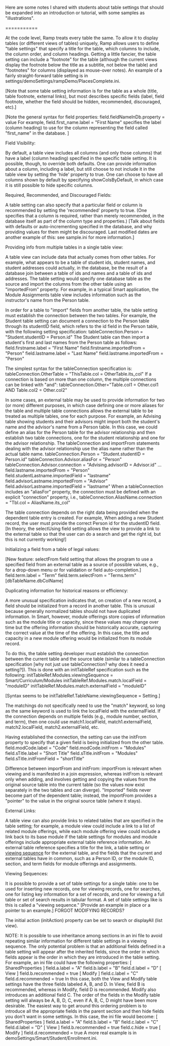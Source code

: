 Here are some notes I shared with students about table settings that
should be expanded into an introduction or tutorial, with some samples
as "illustrations".

===========

At the code level, Ramp treats every table the same.  To allow
it to display tables (or different views of tables) uniquely, Ramp
allows users to define "table settings" that specify a title for the
table, which columns to include, the column order, and column headings.
Getting a little fancier, the table setting can include a "footnote" for
the table (although the current views display the footnote below the
title as a subtitle, not below the table) and "footnotes" for columns
(displayed as mouse-over notes).  An example of a fairly straight-forward
table setting is in settings/demoSettings/rampDemo/PlacesComplete.ini.

[Note that some table setting information is for the table as a whole
(title, table footnote, external links), but most describes specific
fields (label, field footnote, whether the field should be hidden,
recommended, discouraged, etc).]

[Note the general syntax for field properties:
    field.fieldNameInDb.property = value
For example,
    field.first_name.label = "First Name"
specifies the label (column heading) to use for the column representing
the field called "first_name" in the database.
]

Field Visibility:

By default, a table view includes all columns (and only those columns)
that have a label (column heading) specified in the specific table
setting.  It is possible, though, to override both defaults.  One can
provide information about a column, including a label, but still choose
to not include it in the table view by setting the 'hide' property to
true.  One can choose to have all columns shown by default by specifying
showColsByDefault, in which case it is still possible to hide specific
columns.

Required, Recommended, and Discouraged Fields:

A table setting can also specify that a particular field or
column is recommended by setting the 'recommended' property to true.
(One specifies that a column is required, rather than merely
recommended, in the database itself as part of the column type and
properties.)  [Talk about fields with defaults or auto-incrementing
specified in the database, and why providing values for them might be
discouraged.  Last modified dates are another example of this: see
sample.ini for more information.]

Providing info from multiple tables in a single table view:

A table view can include data that actually comes from other
tables.  For example, what appears to be a table of student ids, student
names, and student addresses could actually, in the database, be the
result of a database join between a table of ids and names and a table
of ids and addresses.  The table setting would specify one database
table as the source and import the columns from the other table using an
"importedFrom" property.  For example, in a typical Smart application,
the Module Assignments table view includes information such as the
instructor's name from the Person table.

In order for a table to "import" fields from another table, the table
setting must establish the connection between the two tables.  For
example, the Student table setting can document a connection to the Person
table through its studentID field, which refers to the id field in the
Person table, with the following setting specification:
    tableConnection.Person = "Student.studentID = Person.id"
The Student table can then import a student's first and last names from
the Person table as follows:
    field.firstname.label = "First Name"
    field.firstname.importedFrom = "Person"
    field.lastname.label = "Last Name"
    field.lastname.importedFrom = "Person"

The simplest syntax for the tableConnection specification is:
    tableConnection.OtherTable = "ThisTable.col = OtherTable.its_col"
If a connection is based on more than one column, the multiple
connections can be linked with "and":
    tableConnection.Other="Table.col1 = Other.col1 AND Table.col2 = Other.col2"

In some cases, an external table may be used to provide information
for two (or more) different purposes, in which case defining one
or more aliases for the table and multiple table connections allows
the external table to be treated as multiple tables, one for each
purpose.  For example, an Advising table showing students and their
advisors might import both the student's name and the advisor's
name from a Person table.  In this case, we could define an alias
for the Person table for the advisor relationship and then establish
two table connections, one for the student relationship and one for
the advisor relationship.  The tableConnection and importFrom
statements dealing with the advisor relationship use the alias name
rather than the actual table name.
    tableConnection.Person = "Student.studentID = Person.id"
    tableConnection.Advisor.aliasFor = "Person"
    tableConnection.Advisor.connection = "Advising.advisorID = Advisor.id"
    ...
    field.lastname.importedFrom = "Person"
    field.studentLastname.importedField = "lastname"
    field.advisorLastname.importedFrom = "Advisor"
    field.advisorLastname.importedField = "lastname"
When a tableConnection includes an "aliasFor" property, the connection
must be defined with an explicit "connection" property, i.e.,
    tableConnection.AliasName.connection = "Tbl.col = AliasName.its_col"

The table connection depends on the right data being provided when the
dependent table entry is created.  For example,
When adding a new Student record, the user must provide the correct
Person id for the studentID field.  [In theory, the selectUsing field
setting allows the view to provide a link to the external table so that
the user can do a search and get the right id, but this is not currently
working!]

Initializing a field from a table of legal values:

[New feature: selectFrom field setting that allows the program to use a
specified field from an external table as a source of possible values,
e.g., for a drop-down menu or for validation or field auto-completion.]
    field.term.label = "Term"
    field.term.selectFrom = "Terms.term"  [dbTableName.dbColName]

Duplicating information for historical reasons or efficiency:

A more unusual specification indicates that, on creation of a new
record, a field should be initialized from a record in another table.
This is unusual because generally normalized tables should not have
duplicated information.  In Smart, however, module offerings store
copies of information such as the module title or capacity, since these
values may change over time but the offering information should be
historically accurate, capturing the correct value at the time of the
offering.  In this case, the title and capacity in a new module offering
would be initialized from its module record.

To do this, the table setting developer must establish the connection
between the current table and the source table (similar to a
tableConnection specification [why not just use tableConnection? why
does it need a setting?]).  This is done with an initTableRef
specification such as the following:
    initTableRef.Modules.viewingSequence = Smart/Curriculum/Modules
    initTableRef.Modules.match.localField = "moduleID"
    initTableRef.Modules.match.externalField = "moduleID"

[Syntax seems to be initTableRef.TableName.viewingSequence = Setting.]

The matchings do not specifically need to use the "match" keyword,
so long as the same keyword is used to link the localField with the
externalField.  If the connection depends on multiple fields (e.g.,
module number, section, and term), then one could use match1.localField,
match1.externalField, match2.localField, match2.externalField, etc.

Having established the connection, the setting can use the initFrom
property to specify that a given field is being initialized from the
other table.
    field.modCode.label = "Code"
    field.modCode.initFrom = "Modules"
    field.sTitle.label = "Short Title"
    field.sTitle.initFrom = "Modules"
    field.sTitle.initFromField = "shortTitle"

Difference between importFrom and initFrom:  importFrom is relevant when
viewing and is manifested in a join expression, whereas initFrom is
relevant only when adding, and involves getting and copying the values
from the original source table into the current table (so the values now
exist separately in the two tables and can diverge).  "Imported"
fields never become part of the dependent table; instead, the
importFrom provides a "pointer" to the value in the original source
table (where it stays).

External Links:

A table view can also provide links to related tables that are specified
in the table setting; for example, a module view could include a link to
a list of related module offerings, while each module offering view
could include a link back to its base module if the table settings for
modules and module offerings include appropriate external table
reference information.  An external table reference specifies a title
for the link, a table setting or <a href="#viewing_sequences">viewing
sequence</a> for the external
table, and the fields that the current and external tables have in
common, such as a Person ID, or the module ID, section, and term fields
for module offerings and assignments.

<a name="viewing_sequences"></a>
Viewing Sequences:

It is possible to provide a set of table settings for a single table:
one to be used for inserting new records, one for viewing records, one
for searches, one for listing key information for a set of records, and
one for viewing a full table or set of search results in tabular format.
A set of table settings like is this is called a "viewing sequence."
[Provide an example in place or a pointer to an example.]  FORGOT
MODIFYING RECORDS?

The initial action (initAction) property can be set to search or
displayAll (list view).

NOTE:  It is possible to use inheritance among sections in an ini file
to avoid repeating similar information for different table settings in a
viewing sequence.  The only potential problem is that an additional
fields defined in a table setting will appear after the inherited
fields, since the order in which fields appear is the order in which
they are introduced in the table setting.  For example, an ini file
could have the following properties:
    [ SharedProperties ]
    field.a.label = "A"
    field.b.label = "B"
    field.d.label = "D"
    [ View ]
    field.b.recommended = true
    [ Modify ]
    field.c.label = "C"
    field.d.recommended = true
In this case, both the View and Modify table settings have the three
fields labeled A, B, and D.  In View, field B is recommended, whereas in
Modify, field D is recommended.  Modify also introduces an additional field C.
The order of the fields in the Modify table setting will always be
A, B, D, C, even if A, B, C, D might have been more desirable.  The
easiest way to get around this ordering problem is to introduce all the
appropriate fields in the parent section and then hide fields you don't
want in some settings.  In this case, the ini file would become:
    [ SharedProperties ]
    field.a.label = "A"
    field.b.label = "B"
    field.c.label = "C"
    field.d.label = "D"
    [ View ]
    field.b.recommended = true
    field.c.hide = true
    [ Modify ]
    field.d.recommended = true
A more real example is in demoSettings/Smart/Student/Enrollment.ini.
